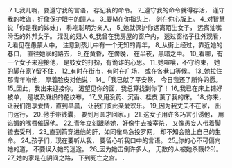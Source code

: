 .7 
1_我儿啊，要遵守我的言语， 
存记我的命令。 
2_遵守我的命令就得存活， 
谨守我的教诲，好像保护眼中的瞳人。 
3_要M在你指头上， 
刻在你心版上。 
4_对智慧说「你是我的姊妹」， 
称唿聪明为亲人， 
5_她就保护你远离陌生女子， 
远离油嘴滑舌的外邦女子。 
淫乱的妇人 
6_我曾在我房屋的窗户内， 
透过窗格子往外观看， 
7_看见在愚蒙人中， 
注意到孩儿中有一个无知的青年， 
8_从街上经过，靠近她的巷口， 
直往她家的路去， 
9_在黄昏，在傍晚， 
在半夜，黑暗之中。 
10_看哪，有一个女子来迎接他， 
是妓女的打扮，有诡诈的心思。 
11_她喧嚷，不守约束， 
她的脚在家Y留不住， 
12_有时在街市，有时在广场， 
或在各巷口等候。 
13_她拉住那青年吻他， 
厚着脸皮对他说： 
14_「我已献了平安祭， 
今日我还了所许的愿。 
15_因此，我出来迎接你， 
渴望见你的面，我总算找到你了！ 
16_我已在床上铺好被单， 
是埃及麻织的花纹布， 
17_又用没药、沉香、桂皮 
薰了我的床。 
18_你来，让我们饱享爱情，直到早晨， 
让我们彼此亲爱欢乐。 
19_因为我丈夫不在家， 
出门远行， 
20_他手带钱囊， 
要到月圆才回家。」 
21_这女子用许多巧言引诱他， 
用谄媚的嘴唇催逼他。 
22_青年立刻跟随她，好像牛去被宰杀， 
又像愚妄人带着脚镣去受刑， 
23_直到箭穿进他的肝，如同雀鸟急投罗网， 
却不知会赔上自己的生命。 
24_孩子们，现在要听从我， 
要留心听我口中的言语。 
25_你的心不可偏向她的道， 
不要误入她的迷途。 
26_因为她击倒许多人， 
无数的人被她杀戮(29)。 
27_她的家是在阴间之路， 
下到死亡之宫。 
.